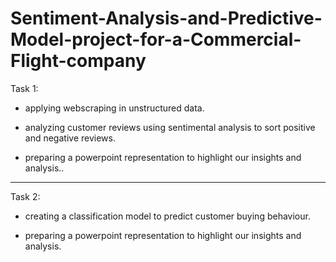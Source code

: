 # Sentiment-Analysis-and-Predictive-Model-project-for-a-Commercial-Flight-company


Task 1:

- applying webscraping in unstructured data.

- analyzing customer reviews using sentimental analysis to sort positive and negative reviews.

- preparing a powerpoint representation to highlight our insights and analysis..


------------------------------------------------------------------------------------------------------------------------

Task 2:

- creating a classification model to predict customer buying behaviour.

- preparing a powerpoint representation to highlight our insights and analysis.
